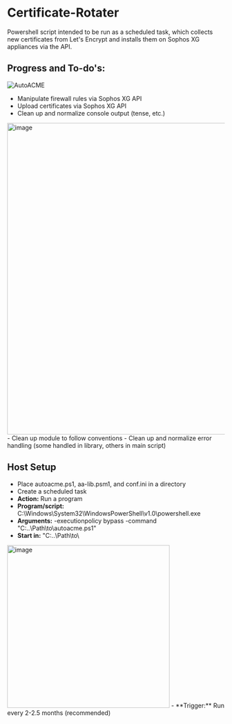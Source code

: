 # Certificate-Rotater
Powershell script intended to be run as a scheduled task, which collects new certificates from Let's Encrypt and installs them on Sophos XG appliances via the API.

## Progress and To-do's:
![AutoACME](https://github.com/tachyon-technical/Certificate-Rotater/assets/157341889/49326078-b698-4d8c-a952-d11c286bfcbc)
- Manipulate firewall rules via Sophos XG API
- Upload certificates via Sophos XG API
- Clean up and normalize console output (tense, etc.)
<img width="720" alt="image" src="https://github.com/tachyon-technical/Certificate-Rotater/assets/157341889/bf7b522d-f225-4850-ba40-6fc88dc67250">
- Clean up module to follow conventions
- Clean up and normalize error handling (some handled in library, others in main script)

## Host Setup
- Place autoacme.ps1, aa-lib.psm1, and conf.ini in a directory
- Create a scheduled task
- **Action:** Run a program
- **Program/script:** C:\Windows\System32\WindowsPowerShell\v1.0\powershell.exe
- **Arguments:** -executionpolicy bypass -command  "C:\..\Path\to\autoacme.ps1"
- **Start in:** "C:\..\Path\to\
<img width="376" alt="image" src="https://github.com/tachyon-technical/Certificate-Rotater/assets/157341889/577e1f68-e2cb-468d-aebc-f83d27c8d543">
- **Trigger:** Run every 2-2.5 months (recommended)
